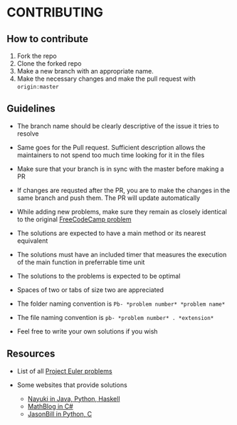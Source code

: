 # CONTRIBUTING

## How to contribute

1. Fork the repo
2. Clone the forked repo
3. Make a new branch with an appropriate name.
4. Make the necessary changes and make the pull request with `origin:master`


## Guidelines

* The branch name should be clearly descriptive of the issue it tries to resolve
* Same goes for the Pull request. Sufficient description allows the maintainers to not spend too much time looking for it in the files
* Make sure that your branch is in sync with the master before making a PR
* If changes are requsted after the PR, you are to make the changes in the same branch and push them. The PR will update automatically
* While adding new problems, make sure they remain as closely identical to the original [FreeCodeCamp problem](https://learn.freecodecamp.org/coding-interview-prep/project-euler)

* The solutions are expected to have a main method or its nearest equivalent
* The solutions must have an included timer that measures the execution of the main function in preferrable time unit
* The solutions to the problems is expected to be optimal
* Spaces of two or tabs of size two are appreciated
* The folder naming convention is `Pb- *problem number* *problem name*`
* The file naming convention is `pb- *problem number* . *extension*`

* Feel free to write your own solutions if you wish


## Resources
* List of all [Project Euler problems](https://learn.freecodecamp.org/coding-interview-prep/project-euler)

* Some websites that provide solutions
    * [Nayuki in Java, Python, Haskell](https://www.nayuki.io/page/project-euler-solutions)
    * [MathBlog in C#](https://www.mathblog.dk/project-euler-solutions/)
    * [JasonBill in Python, C](http://code.jasonbhill.com/project-euler/)
